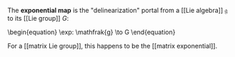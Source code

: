 The **exponential map** is the "delinearization" portal from a [[Lie algebra]] $\mathfrak{g}$ to its [[Lie group]] $G$:

\begin{equation}
\exp: \mathfrak{g} \to G
\end{equation}

For a [[matrix Lie group]], this happens to be the [[matrix exponential]].